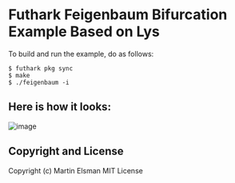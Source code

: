 # Futhark Feigenbaum Bifurcation Example Based on Lys

To build and run the example, do as follows:

````
$ futhark pkg sync
$ make
$ ./feigenbaum -i
````

## Here is how it looks:

![image](https://user-images.githubusercontent.com/1167803/73415056-03792f00-4311-11ea-949e-5a25756d2758.png)

## Copyright and License

Copyright (c) Martin Elsman
MIT License